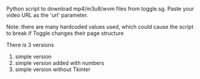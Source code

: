 Python script to download mp4/m3u8/wvm files from toggle.sg. Paste your video URL as the 'url' parameter.

Note: there are many hardcoded values used, which could cause the script to break if Toggle changes their page structure

There is 3 versions
1) simple version
2) simple version added with numbers
3) simple version without Tkinter
